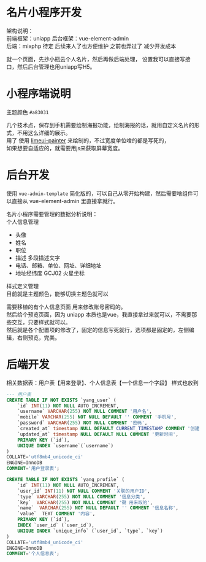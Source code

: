 # 名片小程序开发

架构说明：      
前端框架：uniapp
后台框架：vue-element-admin     
后端：mixphp 待定  后续来人了也方便维护 之前也弄过了 减少开发成本      

就一个页面，先抄小瓶云个人名片，然后再做后端处理，
设置我可以直接写接口，然后后台管理也用uniapp写H5。  


# 小程序端说明
主题颜色 `#a83031`		    


几个技术点，保存到手机需要绘制海报功能，绘制海报的话，就用自定义名片的形式，不用这么详细的展示。    
用了 
使用 [limeui-painter](https://ext.dcloud.net.cn/plugin?id=2389) 来绘制的，不过宽度单位啥的都是写死的，  
如果想要自适应的，就需要用js来获取屏幕宽度。       
    
# 后台开发
使用 `vue-admin-template` 简化版的，可以自己从零开始构建，然后需要啥组件可以直接从 vue-element-admin 里直接拿就行。      

名片小程序需要管理的数据分析说明：      
个人信息管理
* 头像 
* 姓名
* 职位
* 描述 多段描述文字
* 电话、邮箱、单位、网址、详细地址  
* 地址经纬度  GCJ02 火星坐标       

样式定义管理    
目前就是主题颜色，能够切换主题色就可以      

需要移植的有个人信息页面 用来修改账号密码的。            
然后给个预览页面，因为 uniapp 本质也是vue，我直接拿过来就可以，不需要那些交互，只要样式就可以。     
然后就是各个配置项的修改了，固定的信息写死就行，选项都是固定的，左侧编辑，右侧预览，完美。  

# 后端开发
相关数据表：用户表【用来登录】、个人信息表【一个信息一个字段】
样式也放到
```sql
--- 用户表 
CREATE TABLE IF NOT EXISTS `yang_user` (
    `id` INT(11) NOT NULL AUTO_INCREMENT,
    `username` VARCHAR(255) NOT NULL COMMENT '用户名',
    `mobile` VARCHAR(255) NOT NULL DEFAULT '' COMMENT '手机号',
    `password` VARCHAR(255) NOT NULL COMMENT '密码',
    `created_at` timestamp NULL DEFAULT CURRENT_TIMESTAMP COMMENT '创建时间',
    `updated_at` timestamp NULL DEFAULT NULL COMMENT '更新时间',
    PRIMARY KEY (`id`),
    UNIQUE INDEX `username`(`username`)
)
COLLATE='utf8mb4_unicode_ci'
ENGINE=InnoDB
COMMENT='用户登录表';

CREATE TABLE IF NOT EXISTS `yang_profile` (
    `id` INT(11) NOT NULL AUTO_INCREMENT,
    `user_id` INT(11) NOT NULL COMMENT '关联的用户ID',
    `type` VARCHAR(255) NOT NULL COMMENT '信息分类',
    `key`  VARCHAR(255) NOT NULL COMMENT '键 用来取的',
    `name`  VARCHAR(255) NOT NULL DEFAULT '' COMMENT '信息名称',
    `value`  TEXT COMMENT '内容',
    PRIMARY KEY (`id`),
    INDEX `user_id` (`user_id`),
    UNIQUE INDEX `unique_info` (`user_id`, `type`, `key`) 
)
COLLATE='utf8mb4_unicode_ci'
ENGINE=InnoDB
COMMENT='个人信息表';
```